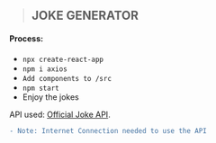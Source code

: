 > ## JOKE GENERATOR

#### Process:

- `npx create-react-app`
- `npm i axios`
- `Add components to /src`
- `npm start`
- Enjoy the jokes

API used: [Official Joke API](https://github.com/15Dkatz/official_joke_api).

```diff
- Note: Internet Connection needed to use the API
```

